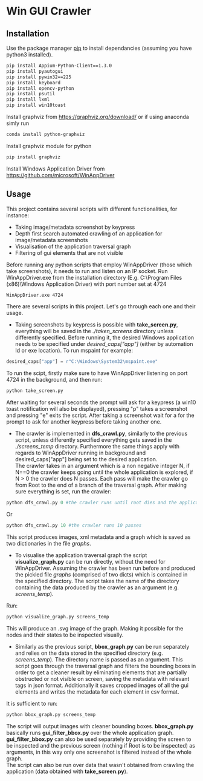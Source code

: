 # Win GUI Crawler

## Installation

Use the package manager [pip](https://pip.pypa.io/en/stable/) to install dependancies (assuming you have python3 installed).

```bash
pip install Appium-Python-Client==1.3.0
pip install pyautogui
pip install pywin32==225
pip install keyboard
pip install opencv-python
pip install psutil
pip install lxml
pip install win10toast
```
Install graphviz from https://graphviz.org/download/ or if using anaconda simly run
```bash
conda install python-graphviz
```
Install graphviz module for python
```bash
pip install graphviz
```
Install Windows Application Driver from https://github.com/microsoft/WinAppDriver

## Usage

This project contains several scripts with different functionalities, for instance:
- Taking image/metadata screenshot by keypress
- Depth first search automated crawling of an application for image/metadata screenshots
- Visualisation of the application traversal graph
- Filtering of gui elements that are not visible

Before running any python scripts that employ WinAppDriver (those which take screenshots), it needs to run and listen on an IP socket.
Run WinAppDriver.exe from the installation directory (E.g. C:\Program Files (x86)\Windows Application Driver) with port number set at 4724
```bash
WinAppDriver.exe 4724
```
There are several scripts in this project. Let's go through each one and their usage.

- Taking screenshots by keypress is possible with **take_screen.py**, everything will be saved in the *./taken_screens* directory unless differently specified. Before running it, the desired Windows application needs to be specified under *desired_caps["app"]* (either by automation Id or exe location). To run mspaint for example:
```Python
desired_caps["app"] = r"C:\Windows\System32\mspaint.exe"
```
To run the scipt, firstly make sure to have WinAppDriver listening on port 4724 in the background, and then run:
```Python
python take_screen.py
```
After waiting for several seconds the prompt will ask for a keypress (a win10 toast notification will also be displayed), pressing "p" takes a screenshot and pressing "e" exits the script. After taking a screenshot wait for a for the prompt to ask for another keypress before taking another one.

- The crawler is implemented in **dfs_crawl.py**, similarly to the previous script, unless differently specified everything gets saved in the *./screens_temp* directory. Furthermore the same things apply with regards to WinAppDriver running in background and desired_caps["app"] being set to the desired application. <br> The crawler takes in an argument which is a non negative integer N, if N==0 the crawler keeps going until the whole application is explored, if N > 0 the crawler does N passes. Each pass will make the crawler go from Root to the end of a branch of the traversal graph.
After making sure everything is set, run the crawler:
```Python
python dfs_crawl.py 0 #the crawler runs until root dies and the application is fully explored
```
Or
```Python
python dfs_crawl.py 10 #the crawler runs 10 passes
```

 This script produces images, xml metadata and a graph which is saved as two dictionaries in the file *graphs*.

- To visualise the application traversal graph the script **visualize_graph.py** can be run directly, without the need for WinAppDriver. Assuming the crawler has been run before and produced the pickled file *graphs* (comprised of two dicts) which is contained in the specified directory. The script takes the name of the directory containing the data produced by the crawler as an argument (e.g. *screens_temp*).

 Run:
```Python
python visualize_graph.py screens_temp
```
This will produce an .svg image of the graph. Making it possible for the nodes and their states to be inspected visually.

- Similarly as the previous script, **bbox_graph.py** can be run separately and relies on the data stored in the specified directory (e.g. *screens_temp*). The directory name is passed as an argument.
 This script goes through the traversal graph and filters the bounding boxes in order to get a cleaner result by eliminating elements that are partially obstructed or not visible on screen, saving the metadata with relevant tags in json format. Additionally it saves cropped images of all the gui elements and writes the metadata for each element in csv format.

 It is sufficient to run:
```Python
python bbox_graph.py screens_temp
```
The script will output images with cleaner bounding boxes. **bbox_graph.py** basically runs **gui_filter_bbox.py** over the whole application graph.  **gui_filter_bbox.py** can also be used separately by providing the screen to be inspected and the previous screen (nothing if Root is to be inspected) as arguments, in this way only one screenshot is filtered instead of the whole graph. <br> The script can also be run over data that wasn't obtained from crawling the application (data obtained with **take_screen.py**).
